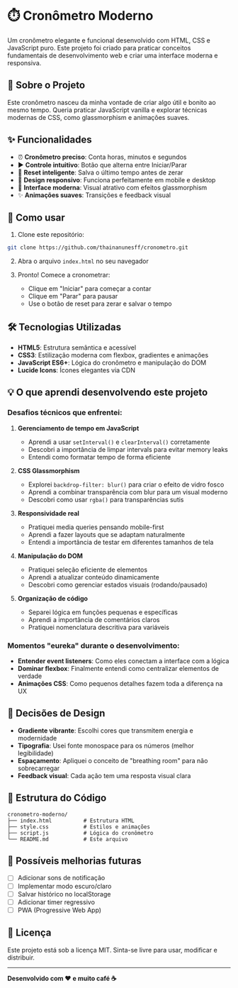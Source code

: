 # ⏱️ Cronômetro Moderno

Um cronômetro elegante e funcional desenvolvido com HTML, CSS e JavaScript puro. Este projeto foi criado para praticar conceitos fundamentais de desenvolvimento web e criar uma interface moderna e responsiva.

## 🎯 Sobre o Projeto

Este cronômetro nasceu da minha vontade de criar algo útil e bonito ao mesmo tempo. Queria praticar JavaScript vanilla e explorar técnicas modernas de CSS, como glassmorphism e animações suaves.

## ✨ Funcionalidades

- ⏰ **Cronômetro preciso**: Conta horas, minutos e segundos
- ▶️ **Controle intuitivo**: Botão que alterna entre Iniciar/Parar
- 🔄 **Reset inteligente**: Salva o último tempo antes de zerar
- 📱 **Design responsivo**: Funciona perfeitamente em mobile e desktop
- 🎨 **Interface moderna**: Visual atrativo com efeitos glassmorphism
- ✨ **Animações suaves**: Transições e feedback visual

## 🚀 Como usar

1. Clone este repositório:
```bash
git clone https://github.com/thainanunesff/cronometro.git
```

2. Abra o arquivo `index.html` no seu navegador

3. Pronto! Comece a cronometrar:
   - Clique em "Iniciar" para começar a contar
   - Clique em "Parar" para pausar
   - Use o botão de reset para zerar e salvar o tempo

## 🛠️ Tecnologias Utilizadas

- **HTML5**: Estrutura semântica e acessível
- **CSS3**: Estilização moderna com flexbox, gradientes e animações
- **JavaScript ES6+**: Lógica do cronômetro e manipulação do DOM
- **Lucide Icons**: Ícones elegantes via CDN

## 💡 O que aprendi desenvolvendo este projeto

### Desafios técnicos que enfrentei:

1. **Gerenciamento de tempo em JavaScript**
   - Aprendi a usar `setInterval()` e `clearInterval()` corretamente
   - Descobri a importância de limpar intervals para evitar memory leaks
   - Entendi como formatar tempo de forma eficiente

2. **CSS Glassmorphism**
   - Explorei `backdrop-filter: blur()` para criar o efeito de vidro fosco
   - Aprendi a combinar transparência com blur para um visual moderno
   - Descobri como usar `rgba()` para transparências sutis

3. **Responsividade real**
   - Pratiquei media queries pensando mobile-first
   - Aprendi a fazer layouts que se adaptam naturalmente
   - Entendi a importância de testar em diferentes tamanhos de tela

4. **Manipulação do DOM**
   - Pratiquei seleção eficiente de elementos
   - Aprendi a atualizar conteúdo dinamicamente
   - Descobri como gerenciar estados visuais (rodando/pausado)

5. **Organização de código**
   - Separei lógica em funções pequenas e específicas
   - Aprendi a importância de comentários claros
   - Pratiquei nomenclatura descritiva para variáveis

### Momentos "eureka" durante o desenvolvimento:

- **Entender event listeners**: Como eles conectam a interface com a lógica
- **Dominar flexbox**: Finalmente entendi como centralizar elementos de verdade
- **Animações CSS**: Como pequenos detalhes fazem toda a diferença na UX

## 🎨 Decisões de Design

- **Gradiente vibrante**: Escolhi cores que transmitem energia e modernidade
- **Tipografia**: Usei fonte monospace para os números (melhor legibilidade)
- **Espaçamento**: Apliquei o conceito de "breathing room" para não sobrecarregar
- **Feedback visual**: Cada ação tem uma resposta visual clara

## 🔧 Estrutura do Código

```
cronometro-moderno/
├── index.html          # Estrutura HTML
├── style.css           # Estilos e animações
├── script.js           # Lógica do cronômetro
└── README.md           # Este arquivo
```

## 🚀 Possíveis melhorias futuras

- [ ] Adicionar sons de notificação
- [ ] Implementar modo escuro/claro
- [ ] Salvar histórico no localStorage
- [ ] Adicionar timer regressivo
- [ ] PWA (Progressive Web App)

## 📝 Licença

Este projeto está sob a licença MIT. Sinta-se livre para usar, modificar e distribuir.

---

**Desenvolvido com ❤️ e muito café ☕**
